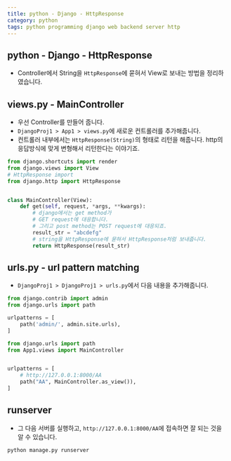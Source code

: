 ```yaml
---
title: python - Django - HttpResponse
category: python
tags: python programming django web backend server http
---
```


## python - Django - HttpResponse

- Controller에서 String을 `HttpResponse`에 묻혀서 View로 보내는 방법을 정리하였습니다.

## views.py - MainController

- 우선 Controller를 만들어 줍니다.
- `DjangoProj1 > App1 > views.py`에 새로운 컨트롤러를 추가해줍니다. 
- 컨트롤러 내부에서는 `HttpResponse(String)`의 형태로 리턴을 해줍니다. http의 응답방식에 맞게 변형해서 리턴한다는 이야기죠.

```python
from django.shortcuts import render
from django.views import View
# HttpResponse import
from django.http import HttpResponse


class MainController(View):
    def get(self, request, *args, **kwargs):
        # django에서는 get method가
        # GET request에 대응합니다.
        # 그리고 post method는 POST request에 대응되죠.
        result_str = "abcdefg"
        # string을 HttpResponse에 묻혀서 HttpResponse처럼 보내줍니다.
        return HttpResponse(result_str)
```

## urls.py - url pattern matching

- `DjangoProj1 > DjangoProj1 > urls.py`에서 다음 내용을 추가해줍니다.

```python
from django.contrib import admin
from django.urls import path

urlpatterns = [
    path('admin/', admin.site.urls),
]

from django.urls import path
from App1.views import MainController


urlpatterns = [
    # http://127.0.0.1:8000/AA
    path("AA", MainController.as_view()),
]
```

## runserver

- 그 다음 서버를 실행하고, `http://127.0.0.1:8000/AA`에 접속하면 잘 되는 것을 알 수 있습니다.

```plaintext
python manage.py runserver 
```
